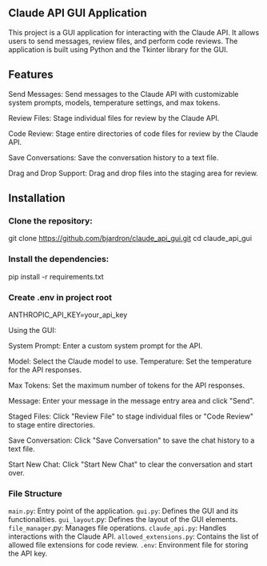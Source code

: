 ## Claude API GUI Application

This project is a GUI application for interacting with the Claude API. It allows users to send messages, review files, and perform code reviews. The application is built using Python and the Tkinter library for the GUI.

## Features
Send Messages: Send messages to the Claude API with customizable system prompts, models, temperature settings, and max tokens.

Review Files: Stage individual files for review by the Claude API.

Code Review: Stage entire directories of code files for review by the Claude API.

Save Conversations: Save the conversation history to a text file.

Drag and Drop Support: Drag and drop files into the staging area for review.


## Installation
### Clone the repository:


git clone https://github.com/bjardron/claude_api_gui.git
cd claude_api_gui

### Install the dependencies:

pip install -r requirements.txt

### Create .env in project root

ANTHROPIC_API_KEY=your_api_key

Using the GUI:

System Prompt: Enter a custom system prompt for the API.

Model: Select the Claude model to use.
Temperature: Set the temperature for the API responses.

Max Tokens: Set the maximum number of tokens for the API responses.

Message: Enter your message in the message entry area and click "Send".

Staged Files: Click "Review File" to stage individual files or "Code Review" to stage entire directories.

Save Conversation: Click "Save Conversation" to save the chat history to a text file.

Start New Chat: Click "Start New Chat" to clear the conversation and start over.

### File Structure
`main.py`: Entry point of the application.
`gui.py`: Defines the GUI and its functionalities.
`gui_layout`.py: Defines the layout of the GUI elements.
`file_manager`.py: Manages file operations.
`claude_api.py`: Handles interactions with the Claude API.
`allowed_extensions.py`: Contains the list of allowed file extensions for code review.
`.env`: Environment file for storing the API key.




